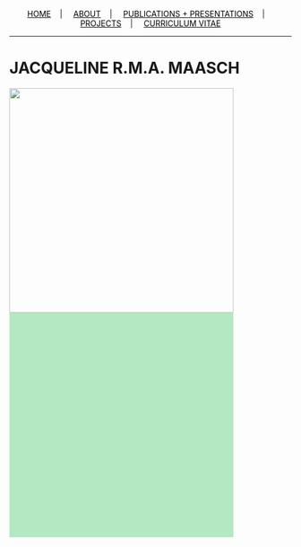 <div class="topnav">
  <p align="center">
  <a href="home.html" style="color: rgb(0,0,0)"><font color="000000">HOME</font></a>&nbsp;&nbsp;&nbsp;&nbsp;|&nbsp;&nbsp;&nbsp;&nbsp;
  <a href="about.html" style="color: rgb(0,0,0)"><font color="000000">ABOUT</font></a>&nbsp;&nbsp;&nbsp;&nbsp;|&nbsp;&nbsp;&nbsp;&nbsp;
  <a href="pubs.html" style="color: rgb(0,0,0)"><font color="000000">PUBLICATIONS + PRESENTATIONS</font></a>&nbsp;&nbsp;&nbsp;&nbsp;|&nbsp;&nbsp;&nbsp;&nbsp;
  <a href="projects.html" style="color: rgb(0,0,0)"><font color="000000">PROJECTS</font></a>&nbsp;&nbsp;&nbsp;&nbsp;|&nbsp;&nbsp;&nbsp;&nbsp;
  <a href="cv_01_2020.pdf" style="color: rgb(0,0,0)" target="_blank"><font color="000000">CURRICULUM VITAE</font></a> 
</p>
</div>

---------------------------------------

# JACQUELINE  R.M.A.  MAASCH

<img src="https://user-images.githubusercontent.com/50045763/71037837-83935e80-20ee-11ea-9acf-be4ffd846332.png" height="400"/>

<html>
<head>
  <meta charset="utf-8">
  <style type="text/css">
    svg {
      background-color: #b3e8c2;
      width: 400px;
      height: 400px;
    }
    circle {
      fill: #ff5200;
    }
  </style>
</head>
<body>
<svg></svg>
</body>
<script src="https://d3js.org/d3.v4.min.js"></script>
<script src="https://d3js.org/d3-timer.v1.min.js"></script>
<script type="text/javascript">

// Adapted from https://bl.ocks.org/pvernier/2ba5a32840c7d5125afe071c6b68e5ac
// Colors from sanzo R package.

  var circle = d3.select("svg")
                 .append("circle")
                 .attr("cx", 370)
                 .attr("cy", 200)
                 .attr("r", 30)

  d3.interval(function(elapsed) {
    circle.transition()
          .attr("cx", 200)
          .attr("cy", 370)
          .style("fill", "#FF616B")
          .transition()
          .attr("cx", 30)
          .attr("cy", 200)
          .style("fill", "C9303E")
          .transition()
          .attr("cx", 200)
          .attr("cy", 30)
          .style("fill", "681916")
          .transition()
          .attr("cx", 370)
          .attr("cy", 200)
          .style("fill", "C74300")
    }, 1000);
</script>
</html>

